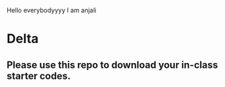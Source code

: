 Hello everybodyyyy I am anjali 
# Delta

## Please use this repo to download your in-class starter codes.
